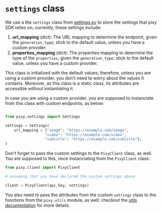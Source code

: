 # `settings` class

We use a the `settings` class from [settings.py](https://github.com/pixiee-ai/pixy-sdk/blob/main/src/pixy/settings.py) to store the settings that pixy SDK relies on; currently, these settings include:

1. **url_mapping** (dict): The URL mapping to determine the endpoint, given the `generation_type`; stick to the default value, unless you have a custom provider.
2. **properties_mapping** (dict): The properties mapping to determine the type of the `properties`, given the `generation_type`; stick to the default value, unless you have a custom provider.

This class is initialized with the default values; therefore, unless you are using a custom provider, you don't need to worry about the values it contains. Moreover, as this class is a static class, its attributes are accessible without instantiating it.

In case you are using a custom provider, you are supposed to instanciate from this class with custom endpoints, as below:

```python

from pixy.settings import Settings

settings = Settings(
    url_mapping = {"image": "https://example.com/image",
                  "video": "https://example.com/video",
                  "subtitle": "https://example.com/subtitle"},
)

```

Don't forget to pass the custom settings to the `PixyClient` class, as well. You are supposed to this, once instanciating from the `PixyClient` class:

```python
from pixy.client import PixyClient

# assuming that you have declared the custom settings above

client = PixyClient(api_key, settings)

```

You also need to pass the attributes from the custom `settings` class to the functions from the `pixy.utils` module, as well; checkout the [utils documentation](https://github.com/pixiee-ai/pixy-sdk/blob/main/docs/utils.md) for more details.